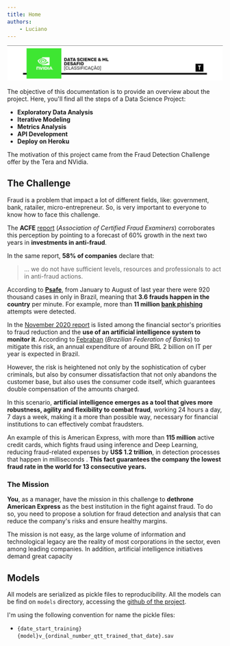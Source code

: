```yaml
---
title: Home
authors:
    - Luciano
---
```


![tera_nvidia](imgs/1633367202129-desafio%20classificação.png)

The objective of this documentation is to provide an overview about the project. Here, you'll find all the steps of a Data Science Project:

- **Exploratory Data Analysis**
- **Iterative Modeling**
- **Metrics Analysis**
- **API Development**
- **Deploy on Heroku**


The motivation of this project came from the Fraud Detection Challenge offer by the Tera and NVidia.

## The Challenge

Fraud is a problem that impact a lot of different fields, like: government, bank, ratailer, micro-entrepreneur. So, is very important to everyone to know how to face this challenge.



The **ACFE** [report](https://www.acfe.com/rtm2019/index.html#Learn) (*Association of Certified Fraud Examiners*) corroborates this perception by pointing to a forecast of 60% growth in the next two years in **investments in anti-fraud**.

In the same report, **58% of companies** declare that:

> ... we do not have sufficient levels, resources and professionals to act in anti-fraud actions.

According to [**Psafe**](https://www.psafe.com/), from January to August of last year there were 920 thousand cases in only in Brazil, meaning that **3.6 frauds happen in the country** per minute. For example, more than **11 million [bank phishing](https://canaltech.com.br/seguranca/O-que-e-Phishing/)** attempts were detected.

In the [November 2020 report](https://api.abecs.org.br/wp-content/uploads/2020/11/Apresentacao-Balanco-3T20.pdf) is listed among the financial sector's priorities to fraud reduction and the **use of an artificial intelligence system to monitor it**. According to [Febraban](https://portal.febraban.org.br/) (*Brazilian Federation of Banks*) to mitigate this risk, an annual expenditure of around BRL 2 billion on IT per year is expected in Brazil. 

However, the risk is heightened not only by the sophistication of cyber criminals, but also by consumer dissatisfaction that not only abandons the customer base, but also uses the consumer code itself, which guarantees double compensation of the amounts charged.

In this scenario, **artificial intelligence emerges as a tool that gives more robustness, agility and flexibility to combat fraud**, working 24 hours a day, 7 days a week, making it a more than possible way, necessary for financial institutions to can effectively combat fraudsters. 

An example of this is American Express, with more than **115 million** active credit cards, which fights fraud using inference and Deep Learning, reducing fraud-related expenses by **US$ 1.2 trillion**, in detection processes that happen in milliseconds . **This fact guarantees the company the lowest fraud rate in the world for 13 consecutive years.**

### The Mission

**You**, as a manager, have the mission in this challenge to **dethrone American Express** as the best institution in the fight against fraud. To do so, you need to propose a solution for fraud detection and analysis that can reduce the company's risks and ensure healthy margins.

The mission is not easy, as the large volume of information and technological legacy are the reality of most corporations in the sector, even among leading companies. In addition, artificial intelligence initiatives demand great capacity


## Models

All models are serialized as pickle files to reproducibility. All the models can be find on `models` directory, accessing the [github of the project](https://github.com/LucianoBatista/fraud-detection-classifier).

I'm using the following convention for name the pickle files:

- `{date_start_training}{model}v_{ordinal_number_qtt_trained_that_date}.sav`